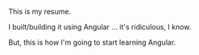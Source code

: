This is my resume.

I built/building it using Angular ... it's ridiculous, I know.

But, this is how I'm going to start learning Angular.



